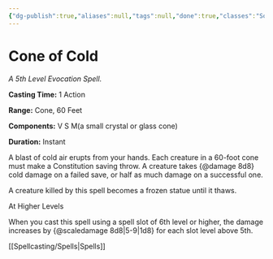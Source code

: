 ```yaml
---
{"dg-publish":true,"aliases":null,"tags":null,"done":true,"classes":"Sorcerer, Wizard,","spellLevel":5,"school":"Evocation","source":"PHB","permalink":"/spells/cone-of-cold/","dgHomeLink":false,"dgPassFrontmatter":true}
---
```


# Cone of Cold
*A 5th Level Evocation Spell.*

**Casting Time:** 1 Action

**Range:** Cone, 60 Feet

**Components:** V S M(a small crystal or glass cone)

**Duration:** Instant

A blast of cold air erupts from your hands. Each creature in a 60-foot cone must make a Constitution saving throw. A creature takes {@damage 8d8} cold damage on a failed save, or half as much damage on a successful one.



A creature killed by this spell becomes a frozen statue until it thaws.

At Higher Levels

When you cast this spell using a spell slot of 6th level or higher, the damage increases by {@scaledamage 8d8|5-9|1d8} for each slot level above 5th.

[[Spellcasting/Spells|Spells]]